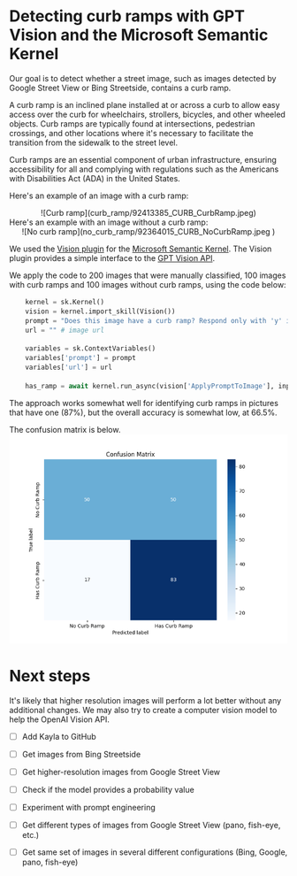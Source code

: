 # Detecting curb ramps with GPT Vision and the Microsoft Semantic Kernel

Our goal is to detect whether a street image, such as images detected by Google Street View or Bing Streetside, contains a curb ramp.

A curb ramp is an inclined plane installed at or across a curb to allow easy access over the curb for wheelchairs, strollers, bicycles, and other wheeled objects. Curb ramps are typically found at intersections, pedestrian crossings, and other locations where it's necessary to facilitate the transition from the sidewalk to the street level.

Curb ramps are an essential component of urban infrastructure, ensuring accessibility for all and complying with regulations such as the Americans with Disabilities Act (ADA) in the United States.

Here's an example of an image with a curb ramp:

<center>
![Curb ramp](curb_ramp/92413385_CURB_CurbRamp.jpeg)
</center>
Here's an example with an image without a curb ramp:

<center>
![No curb ramp](no_curb_ramp/92364015_CURB_NoCurbRamp.jpeg )
</center>

We used the [Vision plugin](https://github.com/lucas-a-meyer/sk-vision-py) for the [Microsoft Semantic Kernel](https://github.com/microsoft/semantic-kernel/). The Vision plugin provides a simple interface to the [GPT Vision API](https://platform.openai.com/docs/guides/vision).

We apply the code to 200 images that were manually classified, 100 images with curb ramps and 100 images without curb ramps, using the code below:

```python
    kernel = sk.Kernel()
    vision = kernel.import_skill(Vision())
    prompt = "Does this image have a curb ramp? Respond only with 'y' if it does or 'n' if it does not.\n"
    url = "" # image url

    variables = sk.ContextVariables()
    variables['prompt'] = prompt
    variables['url'] = url        

    has_ramp = await kernel.run_async(vision['ApplyPromptToImage'], input_vars=variables)
```

The approach works somewhat well for identifying curb ramps in pictures that have one (87%), but the overall accuracy is somewhat low, at 66.5%.

The confusion matrix is below.
![Confusion Matrix](ConfusionMatrix.png)

# Next steps

It's likely that higher resolution images will perform a lot better without any additional changes. We may also try to create a computer vision model to help the OpenAI Vision API.

- [ ] Add Kayla to GitHub
- [ ] Get images from Bing Streetside
- [ ] Get higher-resolution images from Google Street View
- [ ] Check if the model provides a probability value
- [ ] Experiment with prompt engineering
- [ ] Get different types of images from Google Street View (pano, fish-eye, etc.)
- [ ] Get same set of images in several different configurations (Bing, Google, pano, fish-eye) 


